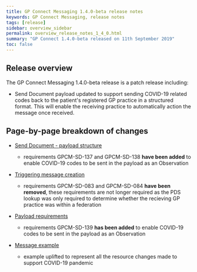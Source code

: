 ```yaml
---
title: GP Connect Messaging 1.4.0-beta release notes
keywords: GP Connect Messaging, release notes
tags: [release]
sidebar: overview_sidebar
permalink: overview_release_notes_1_4_0.html
summary: "GP Connect 1.4.0-beta released on 11th September 2019"
toc: false
---
```


## Release overview ##

The GP Connect Messaging 1.4.0-beta release is a patch release including:

- Send Document payload updated to support sending COVID-19 related codes back to the patient's registered GP practice in a structured format. This will enable the receiving practice to automatically action the message once received.
  
  
## Page-by-page breakdown of changes ##

- [Send Document - payload structure](senddocument_payload.html)
  - requirements GPCM-SD-137 and GPCM-SD-138 **have been added** to enable COVID-19 codes to be sent in the payload as an Observation

- [Triggering message creation](senddocument_fedcon_trigger.html)
  - requirements GPCM-SD-083 and GPCM-SD-084 **have been removed**, these requirements are not longer required as the PDS lookup was only required to determine whether the recieving GP practice was within a federation

- [Payload requirements](senddocument_fedcon_payload.html)
  - requirements GPCM-SD-139 **has been added** to enable COVID-19 codes to be sent in the payload as an Observation

- [Message example](senddocument_fedcon_example.html)
  - example uplifted to represent all the resource changes made to support COVID-19 pandemic


